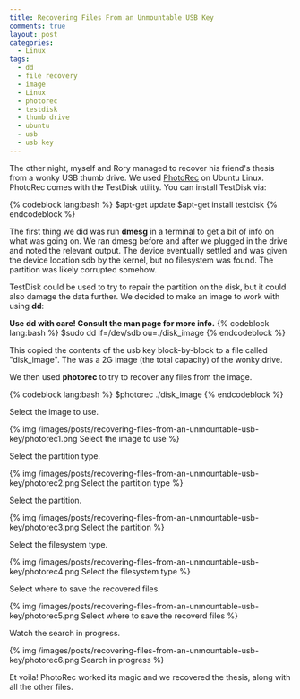 ```yaml
---
title: Recovering Files From an Unmountable USB Key
comments: true
layout: post
categories:
  - Linux
tags:
  - dd
  - file recovery
  - image
  - Linux
  - photorec
  - testdisk
  - thumb drive
  - ubuntu
  - usb
  - usb key
---
```

The other night, myself and Rory managed to recover his friend's thesis from a wonky USB thumb drive. We used [PhotoRec][1] on Ubuntu Linux.
PhotoRec comes with the TestDisk utility. You can install TestDisk via:

{% codeblock lang:bash %}
$apt-get update
$apt-get install testdisk
{% endcodeblock %}

The first thing we did was run **dmesg** in a terminal to get a bit of info on what was going on. We ran dmesg before and after we plugged 
in the drive and noted the relevant output. The device eventually settled and was given the device location sdb by the kernel, but no 
filesystem was found.
The partition was likely corrupted somehow.

TestDisk could be used to try to repair the partition on the disk, but it could also damage the data further. We decided to make an image to work with using **dd**:

**Use dd with care! Consult the man page for more info.**
{% codeblock lang:bash %}
$sudo dd if=/dev/sdb ou=./disk_image
{% endcodeblock %}

This copied the contents of the usb key block-by-block to a file called "disk_image". The was a 2G image (the total capacity) of the wonky drive.

We then used **photorec** to try to recover any files from the image.

{% codeblock lang:bash %}
$photorec ./disk_image
{% endcodeblock %}

Select the image to use.

{% img /images/posts/recovering-files-from-an-unmountable-usb-key/photorec1.png Select the image to use %}

Select the partition type.

{% img /images/posts/recovering-files-from-an-unmountable-usb-key/photorec2.png Select the partition type %}

Select the partition. 

{% img /images/posts/recovering-files-from-an-unmountable-usb-key/photorec3.png Select the partition %}

Select the filesystem type.

{% img /images/posts/recovering-files-from-an-unmountable-usb-key/photorec4.png Select the filesystem type %}

Select where to save the recovered files.

{% img /images/posts/recovering-files-from-an-unmountable-usb-key/photorec5.png Select where to save the recoverd files %}

Watch the search in progress.

{% img /images/posts/recovering-files-from-an-unmountable-usb-key/photorec6.png Search in progress %}

Et voila! PhotoRec worked its magic and we recovered the thesis, along with all the other files.

 [1]: http://www.cgsecurity.org/wiki/PhotoRec
